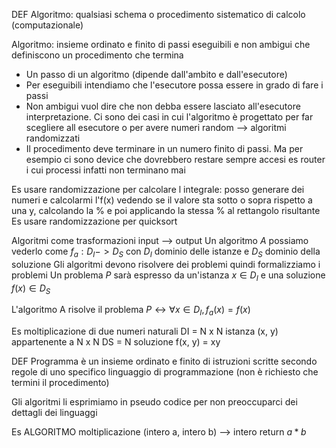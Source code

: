 DEF Algoritmo: qualsiasi schema o procedimento sistematico di calcolo (computazionale)

Algoritmo: insieme ordinato e finito di passi eseguibili e non ambigui che definiscono un procedimento che termina

- Un passo di un algoritmo (dipende dall'ambito e dall'esecutore)
- Per eseguibili intendiamo che l'esecutore possa essere in grado di fare i passi
- Non ambigui vuol dire che non debba essere lasciato all'esecutore interpretazione. Ci sono dei casi in cui l'algoritmo è progettato per far scegliere all esecutore o per avere numeri random --> algoritmi randomizzati
- Il procedimento deve terminare in un numero finito di passi. Ma per esempio ci sono device che dovrebbero restare sempre accesi es router i cui processi infatti non terminano mai

Es usare randomizzazione per calcolare l integrale: posso generare dei numeri e calcolarmi l'f(x) vedendo se il valore sta sotto o sopra rispetto a una y, calcolando la % e poi applicando la stessa % al rettangolo risultante
Es usare randomizzazione per quicksort

Algoritmi come trasformazioni input --> output
Un algoritmo $A$ possiamo vederlo come $f_a : D_I -> D_S$ con $D_I$ dominio delle istanze e $D_S$ dominio della soluzione
Gli algoritmi devono risolvere dei problemi quindi formalizziamo i problemi
Un problema $P$ sarà espresso da un'istanza $x \in D_I$ e una soluzione $f(x) \in D_S$ 

L'algoritmo A risolve il problema $P \leftrightarrow \forall x \in D_I, f_a(x)=f(x)$

Es moltiplicazione di due numeri naturali
DI = N x N istanza (x, y) appartenente a N x N
DS = N soluzione f(x, y) = xy

DEF Programma è un insieme ordinato e finito di istruzioni scritte secondo regole di uno specifico linguaggio di programmazione (non è richiesto che termini il procedimento)

Gli algoritmi li esprimiamo in pseudo codice per non preoccuparci dei dettagli dei linguaggi

Es ALGORITMO moltiplicazione (intero a, intero b) --> intero
	return $a*b$

